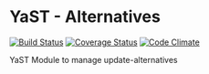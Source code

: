 YaST - Alternatives
========================

[![Build Status](https://travis-ci.org/yast/yast-alternatives.svg?branch=master)](https://travis-ci.org/yast/yast-alternatives)
[![Coverage Status](https://coveralls.io/repos/github/yast/yast-alternatives/badge.svg?branch=master)](https://coveralls.io/github/yast/yast-alternatives?branch=master)
[![Code Climate](https://codeclimate.com/github/yast/yast-alternatives/badges/gpa.svg)](https://codeclimate.com/github/yast/yast-alternatives)

YaST Module to manage update-alternatives
